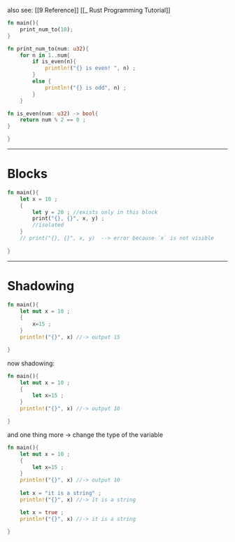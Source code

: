 also see: [[9 Reference]]
[[_ Rust Programming Tutorial]]

```rust
fn main(){
	print_num_to(10);
}

fn print_num_to(num: u32){
	for n in 1..num{
		if is_even(n){
			println!("{} is even! ", n) ;
		}
		else {
			println!("{} is odd", n) ;
		}
	}

fn is_even(num: u32) -> bool{
	return num % 2 == 0 ;
}

}
```


---
# Blocks
```rust
fn main(){
	let x = 10 ;
	{
		let y = 20 ; //exists only in this block
		print("{}, {}", x, y) ;
		//isolated
	}
	// print("{}, {}", x, y)  --> error because `x` is not visible
	
}
```

----

# Shadowing

```rust
fn main(){
	let mut x = 10 ;
	{
		x=15 ;
	}
	println!("{}", x) //-> output 15

}
```

now shadowing:
```rust
fn main(){
	let mut x = 10 ;
	{
		let x=15 ;
	}
	println!("{}", x) //-> output 10

}
```

and one thing more -> change the type of the variable
```rust
fn main(){
	let mut x = 10 ;
	{
		let x=15 ;
	}
	println!("{}", x) //-> output 10
	
	let x = "it is a string" ;
	println!("{}", x) //-> it is a string

	let x = true ;
	println!("{}", x) //-> it is a string

}
```





